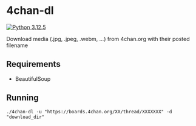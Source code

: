# 4chan-dl

[![Python 3.12.5](https://img.shields.io/badge/Python-3.12.5-yellow.svg)](http://www.python.org/download/)

Download media (.jpg, .jpeg, .webm, ...) from 4chan.org with their posted filename

## Requirements
* BeautifulSoup

## Running
```
./4chan-dl -u "https://boards.4chan.org/XX/thread/XXXXXXX" -d "download_dir"
```
